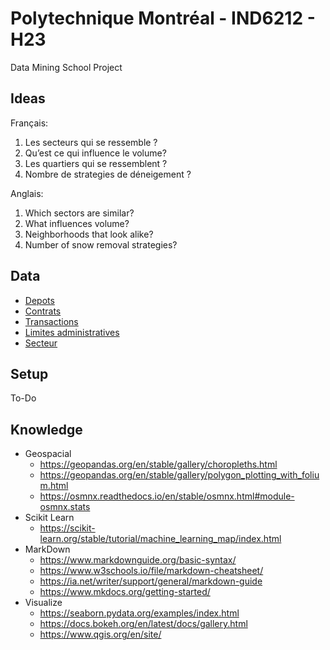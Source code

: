 # Polytechnique Montréal - IND6212 - H23
Data Mining School Project

## Ideas

Français:
1. Les secteurs qui se ressemble ?
1. Qu’est ce qui influence le volume?
1. Les quartiers qui se ressemblent ?
1. Nombre de strategies de déneigement ?


Anglais:
1. Which sectors are similar?
1. What influences volume?
1. Neighborhoods that look alike?
1. Number of snow removal strategies?


## Data
* [Depots](data/depot/readme.md)
* [Contrats](data/contrat/readme.md)
* [Transactions](data/transaction/readme.md)
* [Limites administratives](data/limite_administrative/readme.md)
* [Secteur](data/secteur/readme.md)

## Setup
To-Do

## Knowledge
- Geospacial
  * https://geopandas.org/en/stable/gallery/choropleths.html
  * https://geopandas.org/en/stable/gallery/polygon_plotting_with_folium.html
  * https://osmnx.readthedocs.io/en/stable/osmnx.html#module-osmnx.stats
- Scikit Learn
  * https://scikit-learn.org/stable/tutorial/machine_learning_map/index.html
- MarkDown 
  * https://www.markdownguide.org/basic-syntax/
  * https://www.w3schools.io/file/markdown-cheatsheet/
  * https://ia.net/writer/support/general/markdown-guide
  * https://www.mkdocs.org/getting-started/
- Visualize
  * https://seaborn.pydata.org/examples/index.html
  * https://docs.bokeh.org/en/latest/docs/gallery.html
  * https://www.qgis.org/en/site/
